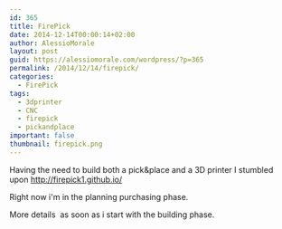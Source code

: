 ```yaml
---
id: 365
title: FirePick
date: 2014-12-14T00:00:14+02:00
author: AlessioMorale
layout: post
guid: https://alessiomorale.com/wordpress/?p=365
permalink: /2014/12/14/firepick/
categories:
  - FirePick
tags:
  - 3dprinter
  - CNC
  - firepick
  - pickandplace
important: false
thumbnail: firepick.png
---
```


Having the need to build both a pick&place and a 3D printer I stumbled upon http://firepick1.github.io/

Right now i'm in the planning purchasing phase.

More details  as soon as i start with the building phase.
